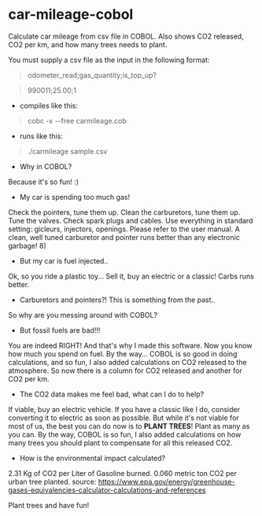 # car-mileage-cobol
Calculate car mileage from csv file in COBOL.
Also shows CO2 released, CO2 per km, and how many trees needs to plant.

You must supply a csv file as the input in the following format:

> odometer_read;gas_quantity;is_top_up?

> 990011;25.00;1

- compiles like this:

> cobc -x --free carmileage.cob

- runs like this:

> ./carmileage sample.csv


- Why in COBOL?

Because it's so fun! :)


- My car is spending too much gas!

Check the pointers, tune them up. Clean the carburetors, tune them up. Tune the valves. Check spark plugs and cables. Use everything in standard setting: gicleurs, injectors, openings. Please refer to the user manual. A clean, well tuned carburetor and pointer runs better than any electronic garbage! 8)


- But my car is fuel injected..

Ok, so you ride a plastic toy... Sell it, buy an electric or a classic! Carbs runs better.


- Carburetors and pointers?! This is something from the past..

So why are you messing around with COBOL?


- But fossil fuels are bad!!!

You are indeed RIGHT! And that's why I made this software. Now you know how much you spend on fuel. By the way... COBOL is so good in doing calculations, and so fun, I also added calculations on CO2 released to the atmosphere. So now there is a column for CO2 released and another for CO2 per km.


- The CO2 data makes me feel bad, what can I do to help?

If viable, buy an electric vehicle. If you have a classic like I do, consider converting it to electric as soon as possible. But while it's not viable for most of us, the best you can do now is to **PLANT TREES**! Plant as many as you can. By the way, COBOL is so fun, I also added calculations on how many trees you should plant to compensate for all this released CO2.


- How is the environmental impact calculated?

2.31 Kg of CO2 per Liter of Gasoline burned.
0.060 metric ton CO2 per urban tree planted.
source: https://www.epa.gov/energy/greenhouse-gases-equivalencies-calculator-calculations-and-references


Plant trees and have fun!

